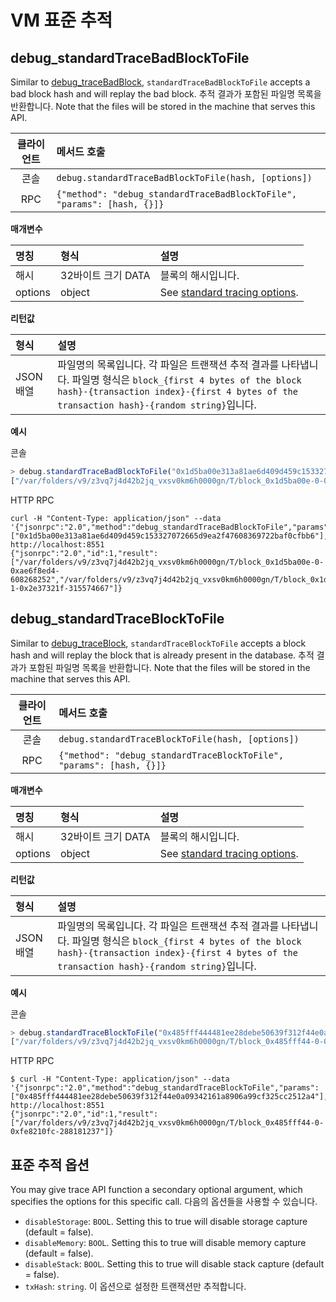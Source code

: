 # VM 표준 추적

## debug\_standardTraceBadBlockToFile <a id="debug_standardtracebadblocktofile"></a>

Similar to [debug\_traceBadBlock](tracing.md#debug_tracebadblock), `standardTraceBadBlockToFile` accepts a bad block hash and will replay the bad block. 추적 결과가 포함된 파일명 목록을 반환합니다. Note that the files will be stored in the machine that serves this API.

| 클라이언트 | 메서드 호출                                                                  |
|:-----:|:----------------------------------------------------------------------- |
|  콘솔   | `debug.standardTraceBadBlockToFile(hash, [options])`                    |
|  RPC  | `{"method": "debug_standardTraceBadBlockToFile", "params": [hash, {}]}` |

**매개변수**

| 명칭      | 형식            | 설명                                                                            |
|:------- |:------------- |:----------------------------------------------------------------------------- |
| 해시      | 32바이트 크기 DATA | 블록의 해시입니다.                                                                    |
| options | object        | See [standard tracing options](standard_tracing.md#standard-tracing-options). |

**리턴값**

| 형식      | 설명                                                                                                                                                                     |
|:------- |:---------------------------------------------------------------------------------------------------------------------------------------------------------------------- |
| JSON 배열 | 파일명의 목록입니다. 각 파일은 트랜잭션 추적 결과를 나타냅니다. 파일명 형식은 `block_{first 4 bytes of the block hash}-{transaction index}-{first 4 bytes of the transaction hash}-{random string}`입니다. |

**예시**

콘솔

```javascript
> debug.standardTraceBadBlockToFile("0x1d5ba00e313a81ae6d409d459c153327072665d9ea2f47608369722baf0cfbb6")
["/var/folders/v9/z3vq7j4d42b2jq_vxsv0km6h0000gn/T/block_0x1d5ba00e-0-0xae6f8ed4-701973544", "/var/folders/v9/z3vq7j4d42b2jq_vxsv0km6h0000gn/T/block_0x1d5ba00e-1-0x2e37321f-918920039"]
```

HTTP RPC

```text
curl -H "Content-Type: application/json" --data '{"jsonrpc":"2.0","method":"debug_standardTraceBadBlockToFile","params":["0x1d5ba00e313a81ae6d409d459c153327072665d9ea2f47608369722baf0cfbb6"],"id":1}' http://localhost:8551
{"jsonrpc":"2.0","id":1,"result":["/var/folders/v9/z3vq7j4d42b2jq_vxsv0km6h0000gn/T/block_0x1d5ba00e-0-0xae6f8ed4-608268252","/var/folders/v9/z3vq7j4d42b2jq_vxsv0km6h0000gn/T/block_0x1d5ba00e-1-0x2e37321f-315574667"]}
```

## debug\_standardTraceBlockToFile <a id="debug_standardtraceblocktofile"></a>

Similar to [debug\_traceBlock](tracing.md#debug_traceblock), `standardTraceBlockToFile` accepts a block hash and will replay the block that is already present in the database. 추적 결과가 포함된 파일명 목록을 반환합니다. Note that the files will be stored in the machine that serves this API.

| 클라이언트 | 메서드 호출                                                               |
|:-----:|:-------------------------------------------------------------------- |
|  콘솔   | `debug.standardTraceBlockToFile(hash, [options])`                    |
|  RPC  | `{"method": "debug_standardTraceBlockToFile", "params": [hash, {}]}` |

**매개변수**

| 명칭      | 형식            | 설명                                                                            |
|:------- |:------------- |:----------------------------------------------------------------------------- |
| 해시      | 32바이트 크기 DATA | 블록의 해시입니다.                                                                    |
| options | object        | See [standard tracing options](standard_tracing.md#standard-tracing-options). |

**리턴값**

| 형식      | 설명                                                                                                                                                                     |
|:------- |:---------------------------------------------------------------------------------------------------------------------------------------------------------------------- |
| JSON 배열 | 파일명의 목록입니다. 각 파일은 트랜잭션 추적 결과를 나타냅니다. 파일명 형식은 `block_{first 4 bytes of the block hash}-{transaction index}-{first 4 bytes of the transaction hash}-{random string}`입니다. |

**예시**

콘솔

```javascript
> debug.standardTraceBlockToFile("0x485fff444481ee28debe50639f312f44e0a09342161a8906a99cf325cc2512a4")
["/var/folders/v9/z3vq7j4d42b2jq_vxsv0km6h0000gn/T/block_0x485fff44-0-0xfe8210fc-141224302"]
```

HTTP RPC

```text
$ curl -H "Content-Type: application/json" --data '{"jsonrpc":"2.0","method":"debug_standardTraceBlockToFile","params":["0x485fff444481ee28debe50639f312f44e0a09342161a8906a99cf325cc2512a4"],"id":1}' http://localhost:8551
{"jsonrpc":"2.0","id":1,"result":["/var/folders/v9/z3vq7j4d42b2jq_vxsv0km6h0000gn/T/block_0x485fff44-0-0xfe8210fc-288181237"]}
```

## 표준 추적 옵션 <a id="standard-tracing-options"></a>

You may give trace API function a secondary optional argument, which specifies the options for this specific call. 다음의 옵션들을 사용할 수 있습니다.

* `disableStorage`: `BOOL`. Setting this to true will disable storage capture \(default = false\).
* `disableMemory`: `BOOL`. Setting this to true will disable memory capture \(default = false\).
* `disableStack`: `BOOL`. Setting this to true will disable stack capture \(default = false\).
* `txHash`: `string`. 이 옵션으로 설정한 트랜잭션만 추적합니다.

